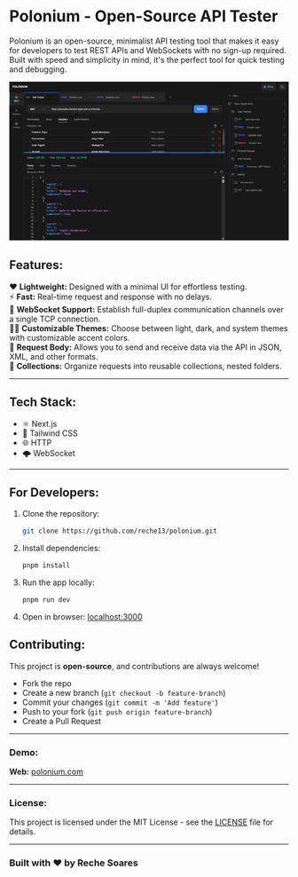 # Polonium - Open-Source API Tester

Polonium is an open-source, minimalist API testing tool that makes it easy for developers to test REST APIs and WebSockets with no sign-up required. Built with speed and simplicity in mind, it's the perfect tool for quick testing and debugging.

![Polonium](./docs/images/polonium.png)

## Features:

❤️ **Lightweight:** Designed with a minimal UI for effortless testing.  
⚡️ **Fast:** Real-time request and response with no delays.  
🔄 **WebSocket Support:** Establish full-duplex communication channels over a single TCP connection.  
🦸‍♂️ **Customizable Themes:** Choose between light, dark, and system themes with customizable accent colors.  
📃 **Request Body:** Allows you to send and receive data via the API in JSON, XML, and other formats.  
📂 **Collections:** Organize requests into reusable collections, nested folders.

---

## Tech Stack:

- ⚛️ Next.js
- 🦄 Tailwind CSS
- 🌐 HTTP
- 🌩️ WebSocket

---

## For Developers:

1. Clone the repository:
   ```bash
   git clone https://github.com/reche13/polonium.git
   ```
2. Install dependencies:
   ```bash
   pnpm install
   ```
3. Run the app locally:
   ```bash
   pnpm run dev
   ```
4. Open in browser: [localhost:3000](http:///localhost:3000)

## Contributing:

This project is **open-source**, and contributions are always welcome!

- Fork the repo
- Create a new branch (`git checkout -b feature-branch`)
- Commit your changes (`git commit -m 'Add feature'`)
- Push to your fork (`git push origin feature-branch`)
- Create a Pull Request

---

### Demo:

**Web:** [polonium.com](https://polonium.rechesoares.com)

---

### License:

This project is licensed under the MIT License - see the [LICENSE](LICENSE) file for details.

---

### Built with ❤︎ by Reche Soares
